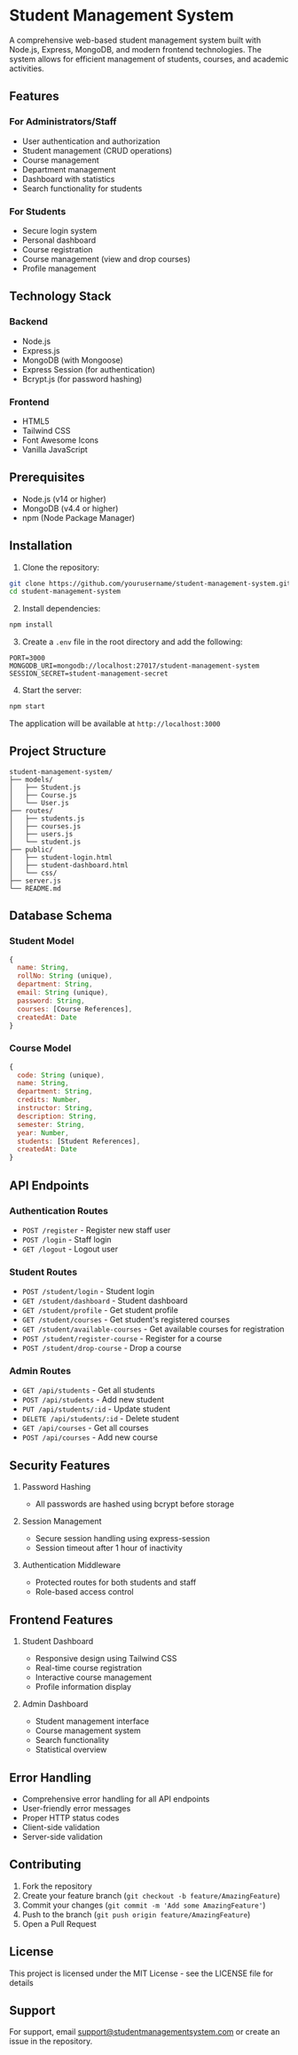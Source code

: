 # Student Management System

A comprehensive web-based student management system built with Node.js, Express, MongoDB, and modern frontend technologies. The system allows for efficient management of students, courses, and academic activities.

## Features

### For Administrators/Staff
- User authentication and authorization
- Student management (CRUD operations)
- Course management
- Department management
- Dashboard with statistics
- Search functionality for students

### For Students
- Secure login system
- Personal dashboard
- Course registration
- Course management (view and drop courses)
- Profile management

## Technology Stack

### Backend
- Node.js
- Express.js
- MongoDB (with Mongoose)
- Express Session (for authentication)
- Bcrypt.js (for password hashing)

### Frontend
- HTML5
- Tailwind CSS
- Font Awesome Icons
- Vanilla JavaScript

## Prerequisites

- Node.js (v14 or higher)
- MongoDB (v4.4 or higher)
- npm (Node Package Manager)

## Installation

1. Clone the repository:
```bash
git clone https://github.com/yourusername/student-management-system.git
cd student-management-system
```

2. Install dependencies:
```bash
npm install
```

3. Create a `.env` file in the root directory and add the following:
```env
PORT=3000
MONGODB_URI=mongodb://localhost:27017/student-management-system
SESSION_SECRET=student-management-secret
```

4. Start the server:
```bash
npm start
```

The application will be available at `http://localhost:3000`

## Project Structure

```
student-management-system/
├── models/
│   ├── Student.js
│   ├── Course.js
│   └── User.js
├── routes/
│   ├── students.js
│   ├── courses.js
│   ├── users.js
│   └── student.js
├── public/
│   ├── student-login.html
│   ├── student-dashboard.html
│   └── css/
├── server.js
└── README.md
```

## Database Schema

### Student Model
```javascript
{
  name: String,
  rollNo: String (unique),
  department: String,
  email: String (unique),
  password: String,
  courses: [Course References],
  createdAt: Date
}
```

### Course Model
```javascript
{
  code: String (unique),
  name: String,
  department: String,
  credits: Number,
  instructor: String,
  description: String,
  semester: String,
  year: Number,
  students: [Student References],
  createdAt: Date
}
```

## API Endpoints

### Authentication Routes
- `POST /register` - Register new staff user
- `POST /login` - Staff login
- `GET /logout` - Logout user

### Student Routes
- `POST /student/login` - Student login
- `GET /student/dashboard` - Student dashboard
- `GET /student/profile` - Get student profile
- `GET /student/courses` - Get student's registered courses
- `GET /student/available-courses` - Get available courses for registration
- `POST /student/register-course` - Register for a course
- `POST /student/drop-course` - Drop a course

### Admin Routes
- `GET /api/students` - Get all students
- `POST /api/students` - Add new student
- `PUT /api/students/:id` - Update student
- `DELETE /api/students/:id` - Delete student
- `GET /api/courses` - Get all courses
- `POST /api/courses` - Add new course

## Security Features

1. Password Hashing
   - All passwords are hashed using bcrypt before storage

2. Session Management
   - Secure session handling using express-session
   - Session timeout after 1 hour of inactivity

3. Authentication Middleware
   - Protected routes for both students and staff
   - Role-based access control

## Frontend Features

1. Student Dashboard
   - Responsive design using Tailwind CSS
   - Real-time course registration
   - Interactive course management
   - Profile information display

2. Admin Dashboard
   - Student management interface
   - Course management system
   - Search functionality
   - Statistical overview

## Error Handling

- Comprehensive error handling for all API endpoints
- User-friendly error messages
- Proper HTTP status codes
- Client-side validation
- Server-side validation

## Contributing

1. Fork the repository
2. Create your feature branch (`git checkout -b feature/AmazingFeature`)
3. Commit your changes (`git commit -m 'Add some AmazingFeature'`)
4. Push to the branch (`git push origin feature/AmazingFeature`)
5. Open a Pull Request

## License

This project is licensed under the MIT License - see the LICENSE file for details

## Support

For support, email support@studentmanagementsystem.com or create an issue in the repository. 